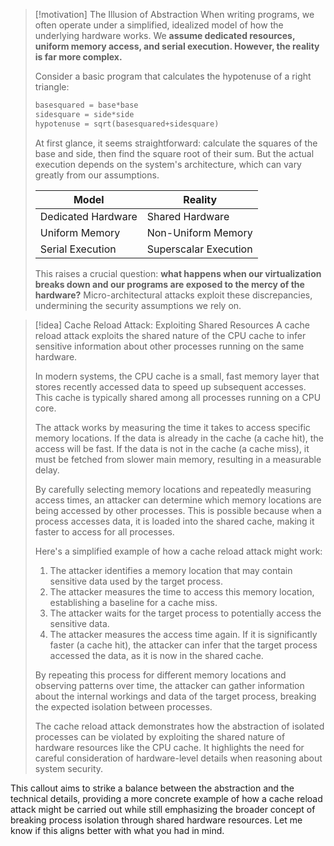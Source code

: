 > [!motivation] The Illusion of Abstraction
> When writing programs, we often operate under a simplified, idealized model of how the underlying hardware works. We **assume dedicated resources, uniform memory access, and serial execution. However, the reality is far more complex.** 
> 
> Consider a basic program that calculates the hypotenuse of a right triangle:
> 
> ```python
> basesquared = base*base
> sidesquare = side*side
> hypotenuse = sqrt(basesquared+sidesquare)
> ```
>
> At first glance, it seems straightforward: calculate the squares of the base and side, then find the square root of their sum. But the actual execution depends on the system's architecture, which can vary greatly from our assumptions.
>
> | Model     | Reality      |
> | --------- | ------------ |
> | Dedicated Hardware | Shared Hardware |
> | Uniform Memory     | Non-Uniform Memory |
> | Serial Execution   | Superscalar Execution |
> 
> This raises a crucial question: **what happens when our virtualization breaks down and our programs are exposed to the mercy of the hardware?** Micro-architectural attacks exploit these discrepancies, undermining the security assumptions we rely on.

> [!idea] Cache Reload Attack: Exploiting Shared Resources
> A cache reload attack exploits the shared nature of the CPU cache to infer sensitive information about other processes running on the same hardware.
>
> In modern systems, the CPU cache is a small, fast memory layer that stores recently accessed data to speed up subsequent accesses. This cache is typically shared among all processes running on a CPU core.
>
> The attack works by measuring the time it takes to access specific memory locations. If the data is already in the cache (a cache hit), the access will be fast. If the data is not in the cache (a cache miss), it must be fetched from slower main memory, resulting in a measurable delay.
>
> By carefully selecting memory locations and repeatedly measuring access times, an attacker can determine which memory locations are being accessed by other processes. This is possible because when a process accesses data, it is loaded into the shared cache, making it faster to access for all processes.
>
> Here's a simplified example of how a cache reload attack might work:
>
> 1. The attacker identifies a memory location that may contain sensitive data used by the target process.
> 2. The attacker measures the time to access this memory location, establishing a baseline for a cache miss.
> 3. The attacker waits for the target process to potentially access the sensitive data.
> 4. The attacker measures the access time again. If it is significantly faster (a cache hit), the attacker can infer that the target process accessed the data, as it is now in the shared cache.
>
> By repeating this process for different memory locations and observing patterns over time, the attacker can gather information about the internal workings and data of the target process, breaking the expected isolation between processes.
>
> The cache reload attack demonstrates how the abstraction of isolated processes can be violated by exploiting the shared nature of hardware resources like the CPU cache. It highlights the need for careful consideration of hardware-level details when reasoning about system security.

This callout aims to strike a balance between the abstraction and the technical details, providing a more concrete example of how a cache reload attack might be carried out while still emphasizing the broader concept of breaking process isolation through shared hardware resources. Let me know if this aligns better with what you had in mind.


